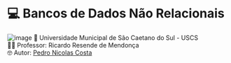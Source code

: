 # 💻 Bancos de Dados Não Relacionais <br>
![image](https://github.com/user-attachments/assets/d049b2cb-27fb-4b06-97fd-02f18c35f4da)
🏫 Universidade Municipal de São Caetano do Sul - USCS<br>
👨‍🏫 Professor: Ricardo Resende de Mendonça<br>
🤓 Autor: <a href="https://github.com/pedronicolascosta">Pedro Nicolas Costa</a><br>
<br><br>
